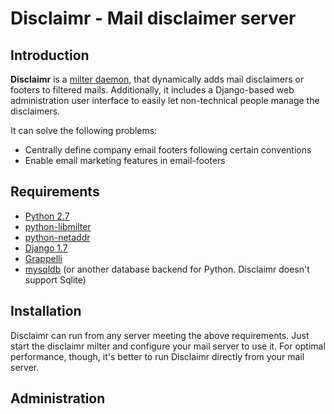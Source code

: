# Disclaimr - Mail disclaimer server

## Introduction

**Disclaimr** is a [milter daemon](https://www.milter.org/), that dynamically adds mail disclaimers or footers to filtered 
mails. Additionally, it includes a Django-based web administration user interface to easily let non-technical people manage the
 disclaimers.
 
 It can solve the following problems:

* Centrally define company email footers following certain conventions
* Enable email marketing features in email-footers

## Requirements

* [Python 2.7](https://www.python.org)
* [python-libmilter](https://github.com/crustymonkey/python-libmilter)
* [python-netaddr](https://github.com/drkjam/netaddr)
* [Django 1.7](https://www.djangoproject.com/)
* [Grappelli](http://grappelliproject.com/)
* [mysqldb](https://github.com/farcepest/MySQLdb1) (or another database backend for Python. Disclaimr doesn't support Sqlite)

## Installation

Disclaimr can run from any server meeting the above requirements. Just start the disclaimr milter and configure your mail 
server to use it. For optimal performance, though, it's better to run Disclaimr directly from your mail server. 

## Administration

